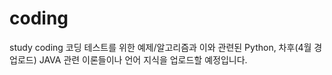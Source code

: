 # coding
study coding
코딩 테스트를 위한 예제/알고리즘과 이와 관련된 Python, 차후(4월 경 업로드) JAVA 관련 이론들이나 언어 지식을 업로드할 예정입니다.
